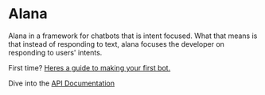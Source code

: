 # Alana

Alana in a framework for chatbots that is intent focused. What that means is that instead of responding to text, alana focuses the developer on responding to users' intents.

First time? [Heres a guide to making your first bot.](/my-first-bot.md)

Dive into the [API Documentation](/api/introduction.md)


